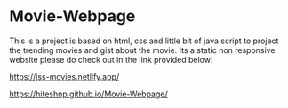 # Movie-Webpage
This is a project is based on html, css and little bit of java script to project the trending movies and gist about the movie.
Its a static non responsive website please do check out in the link provided below:

https://jss-movies.netlify.app/

https://hiteshnp.github.io/Movie-Webpage/

